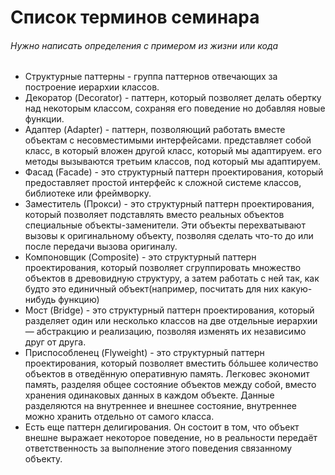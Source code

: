 # Список терминов семинара
###### Нужно написать определения с примером из жизни или кода
- Структурные паттерны - группа паттернов отвечающих за построение иерархии классов.
- Декоратор (Decorator) - паттерн, который позволяет делать обертку над некоторым классом, сохраняя его поведение но добавляя новые функции.
- Адаптер (Adapter) - паттерн, позволяющий работать вместе объектам с несовместимыми интерфейсами. представляет собой класс, в который вложен другой класс, который мы адаптируем. его методы вызываются третьим классов, под который мы адаптируем.
- Фасад (Facade) - это структурный паттерн проектирования, который предоставляет простой интерфейс к сложной системе классов, библиотеке или фреймворку.
- Заместитель (Прокси) - это структурный паттерн проектирования, который позволяет подставлять вместо реальных объектов специальные объекты-заменители. Эти объекты перехватывают вызовы к оригинальному объекту, позволяя сделать что-то до или после передачи вызова оригиналу.
- Компоновщик (Composite) - это структурный паттерн проектирования, который позволяет сгруппировать множество объектов в древовидную структуру, а затем работать с ней так, как будто это единичный объект(например, посчитать для них какую-нибудь функцию)
- Мост (Bridge) - это структурный паттерн проектирования, который разделяет один или несколько классов на две отдельные иерархии — абстракцию и реализацию, позволяя изменять их независимо друг от друга.
- Приспособленец (Flyweight) -  это структурный паттерн проектирования, который позволяет вместить бóльшее количество объектов в отведённую оперативную память. Легковес экономит память, разделяя общее состояние объектов между собой, вместо хранения одинаковых данных в каждом объекте. Данные разделяются на внутреннее и внешнее состояние, внутреннее можно хранить отдельно от самого класса.
- Есть еще паттерн делигирования. Он состоит в том, что объект внешне выражает некоторое поведение, но в реальности передаёт ответственность за выполнение этого поведения связанному объекту.
